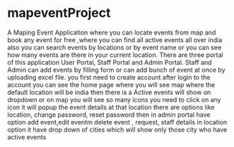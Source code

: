 # mapeventProject
A Maping Event Application where you can locate events from map and book any event for free ,where you can find all active events all over india also you can search events by locations or by event name or you can see how many events are there in your current location. There are three portal of this application User Portal, Staff Portal and Admin Portal. Staff and Admin can add events by filling form or can add bunch of event at once by uploading excel file.
you first need to create account after login to the account you can see the home page where you will see map where the default location will be india 
then there is a Active events will show on dropdown or on map you will see so many icons you need to click on any icon it will popup the event details at that location 
there are options like location, change password, reset password then in admin portal have option add event,edit eventm delete event , request, staff details
in location option it have drop down of cities which will show only those city who have active events

